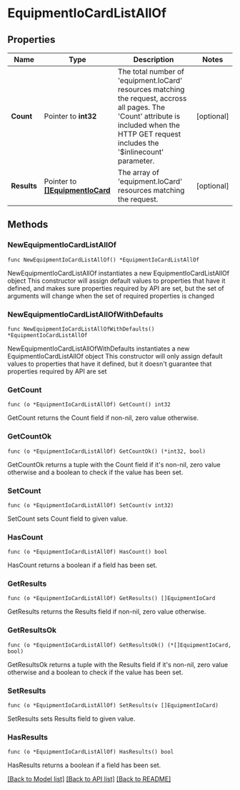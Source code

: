 # EquipmentIoCardListAllOf

## Properties

Name | Type | Description | Notes
------------ | ------------- | ------------- | -------------
**Count** | Pointer to **int32** | The total number of &#39;equipment.IoCard&#39; resources matching the request, accross all pages. The &#39;Count&#39; attribute is included when the HTTP GET request includes the &#39;$inlinecount&#39; parameter. | [optional] 
**Results** | Pointer to [**[]EquipmentIoCard**](equipment.IoCard.md) | The array of &#39;equipment.IoCard&#39; resources matching the request. | [optional] 

## Methods

### NewEquipmentIoCardListAllOf

`func NewEquipmentIoCardListAllOf() *EquipmentIoCardListAllOf`

NewEquipmentIoCardListAllOf instantiates a new EquipmentIoCardListAllOf object
This constructor will assign default values to properties that have it defined,
and makes sure properties required by API are set, but the set of arguments
will change when the set of required properties is changed

### NewEquipmentIoCardListAllOfWithDefaults

`func NewEquipmentIoCardListAllOfWithDefaults() *EquipmentIoCardListAllOf`

NewEquipmentIoCardListAllOfWithDefaults instantiates a new EquipmentIoCardListAllOf object
This constructor will only assign default values to properties that have it defined,
but it doesn't guarantee that properties required by API are set

### GetCount

`func (o *EquipmentIoCardListAllOf) GetCount() int32`

GetCount returns the Count field if non-nil, zero value otherwise.

### GetCountOk

`func (o *EquipmentIoCardListAllOf) GetCountOk() (*int32, bool)`

GetCountOk returns a tuple with the Count field if it's non-nil, zero value otherwise
and a boolean to check if the value has been set.

### SetCount

`func (o *EquipmentIoCardListAllOf) SetCount(v int32)`

SetCount sets Count field to given value.

### HasCount

`func (o *EquipmentIoCardListAllOf) HasCount() bool`

HasCount returns a boolean if a field has been set.

### GetResults

`func (o *EquipmentIoCardListAllOf) GetResults() []EquipmentIoCard`

GetResults returns the Results field if non-nil, zero value otherwise.

### GetResultsOk

`func (o *EquipmentIoCardListAllOf) GetResultsOk() (*[]EquipmentIoCard, bool)`

GetResultsOk returns a tuple with the Results field if it's non-nil, zero value otherwise
and a boolean to check if the value has been set.

### SetResults

`func (o *EquipmentIoCardListAllOf) SetResults(v []EquipmentIoCard)`

SetResults sets Results field to given value.

### HasResults

`func (o *EquipmentIoCardListAllOf) HasResults() bool`

HasResults returns a boolean if a field has been set.


[[Back to Model list]](../README.md#documentation-for-models) [[Back to API list]](../README.md#documentation-for-api-endpoints) [[Back to README]](../README.md)


